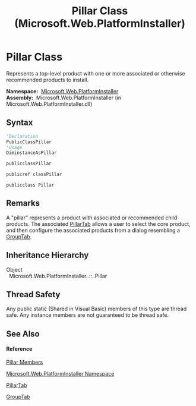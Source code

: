 ﻿---
title: Pillar Class (Microsoft.Web.PlatformInstaller)
TOCTitle: Pillar Class
ms:assetid: T:Microsoft.Web.PlatformInstaller.Pillar
ms:mtpsurl: https://msdn.microsoft.com/en-us/library/microsoft.web.platforminstaller.pillar(v=VS.90)
ms:contentKeyID: 22049692
ms.date: 05/02/2012
mtps_version: v=VS.90
f1_keywords:
- Microsoft.Web.PlatformInstaller.Pillar
dev_langs:
- CSharp
- JScript
- VB
- c++
api_location:
- Microsoft.Web.PlatformInstaller.dll
api_name:
- Microsoft.Web.PlatformInstaller.Pillar
api_type:
- Managed
topic_type:
- apiref
- kbSyntax
product_family_name: VS
ROBOTS: INDEX,FOLLOW
---

# Pillar Class

Represents a top-level product with one or more associated or otherwise recommended products to install.

**Namespace:**  [Microsoft.Web.PlatformInstaller](microsoft-web-platforminstaller-namespace.md)  
**Assembly:**  Microsoft.Web.PlatformInstaller (in Microsoft.Web.PlatformInstaller.dll)

## Syntax

``` vb
'Declaration
PublicClassPillar
'Usage
DiminstanceAsPillar
```

``` csharp
publicclassPillar
```

``` c++
publicref classPillar
```

``` jscript
publicclass Pillar
```

## Remarks

A "pillar" represents a product with associated or recommended child products. The associated [PillarTab](pillartab-class-microsoft-web-platforminstaller.md) allows a user to select the core product, and then configure the associated products from a dialog resembling a [GroupTab](grouptab-class-microsoft-web-platforminstaller.md).

## Inheritance Hierarchy

Object  
  Microsoft.Web.PlatformInstaller..::..Pillar  

## Thread Safety

Any public static (Shared in Visual Basic) members of this type are thread safe. Any instance members are not guaranteed to be thread safe.

## See Also

#### Reference

[Pillar Members](pillar-members-microsoft-web-platforminstaller.md)

[Microsoft.Web.PlatformInstaller Namespace](microsoft-web-platforminstaller-namespace.md)

[PillarTab](pillartab-class-microsoft-web-platforminstaller.md)

[GroupTab](grouptab-class-microsoft-web-platforminstaller.md)

